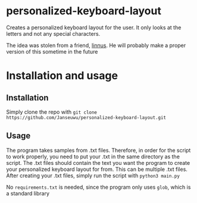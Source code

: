 # personalized-keyboard-layout
Creates a personalized keyboard layout for the user. It only looks at the letters and not any special characters.

The idea was stolen from a friend, [linnus](github.com/linnnus). He will probably make a proper version of this sometime in the future

# Installation and usage
## Installation
Simply clone the repo with `git clone https://github.com/Janseuwu/personalized-keyboard-layout.git`

## Usage
The program takes samples from .txt files. Therefore, in order for the script to work properly, you need to put your .txt in the same directory as the script.
The .txt files should contain the text you want the program to create your personalized keyboard layout for from.
This can be multiple .txt files. 
After creating your .txt files, simply run the script with `python3 main.py`

No `requirements.txt` is needed, since the program only uses `glob`, which is a standard library
